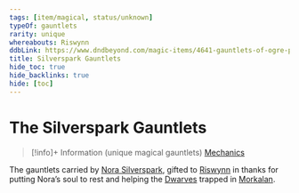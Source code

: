 ```yaml
---
tags: [item/magical, status/unknown]
typeOf: gauntlets
rarity: unique
whereabouts: Riswynn
ddbLink: https://www.dndbeyond.com/magic-items/4641-gauntlets-of-ogre-power
title: Silverspark Gauntlets
hide_toc: true
hide_backlinks: true
hide: [toc]
---
```

# The Silverspark Gauntlets
>[!info]+ Information
> (unique magical gauntlets)
> [Mechanics](https://www.dndbeyond.com/magic-items/4641-gauntlets-of-ogre-power)
>> 

The gauntlets carried by [Nora Silverspark](<../../../../people/dwarves/nora-silverspark.md>), gifted to [Riswynn](<../../../../people/pcs/dunmar-fellowship/riswynn.md>) in thanks for putting Nora’s soul to rest and helping the [Dwarves](<../../../../species/children-of-the-embodied-gods/dwarves/dwarves.md>) trapped in [Morkalan](<../../../../cosmology/multiverse/echo-realms/shadowfell/morkalan.md>).
